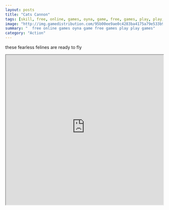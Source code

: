 ```yaml
---
layout: posts
title: "Cats Cannon"
tags: [skill, free, online, games, oyna, game, free, games, play, play, games]
image: "http://img.gamedistribution.com/95b00ee9ae0c4283ba4175a79e533b93.jpg"
summary: "  free online games oyna game free games play play games"
category: "Action"
---
```


these fearless felines are ready to fly

<iframe width="100%" height="480px;" src="http://flash.gamedistribution.com?game=95b00ee9ae0c4283ba4175a79e533b93"></iframe>
